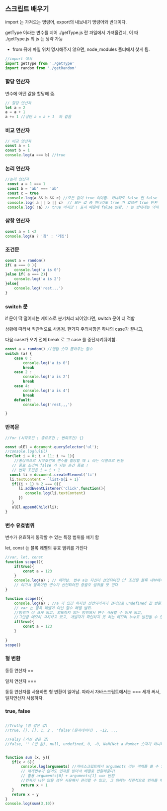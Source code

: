 

## 스크립트 배우기

import 는 가져오는 명령어,  export의 내보내기 명령어와 반대이다. 

getType 이라는 변수를 지어 ./getType.js 란 파일에서 가져올건데, 이 때 ./getType.js 의 js 는 생략 가능

* from 뒤에 파일 위치 명시해주지 않으면, node_modules 폴더에서 찾게 됨. 

```javascript
//import 예시
import getType from './getType'
import random from './getRandom'
```





### 할당 연산자

변수에 어떤 값을 할당해 줌. 

```javascript
// 할당 연산자
let a = 2 
a = a + 1
a += 1 //상단 a = a + 1  와 같음 

```





### 비교 연산자

```javascript
// 비교 연산자
const a = 1
const b = 1
console.log(a === b) //true
```





### 논리 연산자

```javascript
//논리 연산자
 const a = 1 === 1
 const b = 'ab' === 'ab'
 const c = true
 console.log(a && b && c) //모든 값이 true 여야함. 하나라도 false 면 false 
 console.log( a || b || c)  // 모든 값 중 하나라도 true 가 있으면 true 반환
 console.log( !a) // true 이지만 ! 표시 때문에 false 반환. ! 는 반대대는 의미 
```





### 삼항 연산자

```javascript
const a = 1 <2
console.log(a ? '참' : '거짓')
```





### 조건문

```javascript
const a = random()
if( a === 0 ){
    console.log('a is 0')
}else if( a === 2){
    console.log('a is 2')
}else{
    console.log('rest...')
}
```





### switch 문

if 문이 딱 떨어지는 케이스로 분기처리 되어있다면, switch 문이 더 적합

상황에 따라서 직관적으로 사용됨. 한가지 주의사항은 하나의 case가 끝나고, 

다음 case가 오기 전에 break 로 그 case 를 중단시켜줘야함. 

```javascript
const a = random() //랜덤 숫자 뽑아주는 함수
switch (a) {
    case 0 :
        console.log('a is 0')
        break
    case 2 : 
        console.log('a is 2')
        break    
    case 4:
        console.log('a is 4')
        break
    default:
        console.log('rest,,,')

}
```







### 반복문

```javascript
//for (시작조건 ; 종료조건 ; 변화조건) {}

const ulEl = document.querySelector('ul');
//console.log(ulEl)
for(let i = 0; i < 11; i += 1){
    //통상적으로 시작조건에 변수를 할당할 때 i 라는 이름으로 만듦
   // 종료 조건이 false 가 되는 순간 종료 ! 
   // 변화 조건은 i = i + 1
  const li = document.createElement('li')
  li.textContent = `list-${i + 1}`
   if((i + 1) % 2 === 0){
      li.addEventListener('click',function(){
         console.log(li.textContent)
      })
   }
   ulEl.appendChild(li);
}

```



### 변수 유효범위

변수가 유효하게 동작할 수 있는 특정 범위를 얘기 함

let, const 는 블록 레벨의 유효 범위를 가진다 

```javascript
//var, let, const
function scope(){
    if(true){
        const a = 123
    }
    console.log(a) ; // 에러남. 변수 a는 자신이 선언되어진 if 조건문 블록 내부에서만 유효함. 
    // 여기서 블록이란 변수가 선언되어진 중괄호 범위를 뜻 한다 
}

function scope(){
    console.log(a) ; //a 가 있긴 하지만 선언되어지기 전이므로 undefined 값 반환. 
    // var 는 블록 레벨이 아닌 함수 레벨 범위. 
    //범위가 더 크게 되고, 의도하지 않는 범위에서 변수 사용할 수 있게 되고,
    //그만큼 메모리 차지하고 있고, 개발자가 확인하지 못 하는 메모리 누수로 발전될 수 있음. 
    if(true){
        const a = 123
    }
    
}
scope()

```





### 형 변환

동등 연산자 == 

일치 연산자 === 

동등 연산자를 사용하면 형 변환이 일어남.  따라서 자바스크립트에서는 === 세개 써서, 일치연산자 사용하자. 





### true, false

```javascript

//Truthy (참 같은 값)
//true, {}, [], 1, 2 , 'false'(문자데이터) , -12, ... 

//Falsy (거짓 같은 값)
//false, '' (빈 값), null, undefined, 0, -0, NaN(Not a Number 숫자가 아니라는 뜻의 숫자 데이터)


function sum (x, y){
   if(x < 6){
       console.log(arguments) //자바스크립트에서 arguments 라는 객체를 쓸 수 있도록 만들어져있음. 
       // 매개변수가 없어도 인자를 받아서 배열로 반환해준다! 
       // 활용 arguments[0] + arguments[1] ==> 반환
       //인자가 너무 많을 경우 사용해서 관리할 수 있고, 그 외에는 직관적으로 인자를 매개변수로 받아서 사용
       return x + 1 
   }
   return x + y 
}
console.log(sum(3,10))
```

